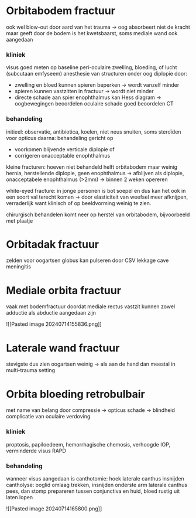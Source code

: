 # Orbitabodem fractuur
ook wel blow-out
door aard van het trauma -> oog absorbeert niet de kracht maar geeft door
de bodem is het kwetsbaarst, soms mediale wand ook aangedaan

### kliniek
visus goed meten op baseline
peri-oculaire zwelling, bloeding, of lucht (subcutaan emfyseem)
anesthesie van structuren onder oog 
diplopie door:
- zwelling en bloed kunnen spieren beperken -> wordt vanzelf minder
- spieren kunnen vastzitten in fractuur -> wordt niet minder
- directe schade aan spier
enophthalmus kan
Hess diagram -> oogbewegingen beoordelen
oculaire schade goed beoordelen
CT

### behandeling
initieel: observatie, antibiotica, koelen, niet neus snuiten, soms steroïden voor opticus
daarna: behandeling gericht op 
- voorkomen blijvende verticale diplopie of 
- corrigeren onacceptable enophthalmus

kleine fracturen: hoeven niet behandeld
helft orbitabodem maar weinig hernia, herstellende diplopie, geen enophthalmus -> afblijven
als diplopie, onacceptabele enophthalmus (>2mm) -> binnen 2 weken opereren

white-eyed fracture: in jonge personen is bot soepel en dus kan het ook in een soort val terecht komen -> door elasticiteit van weefsel meer afknijpen, verraderlijk want klinisch of op beeldvorming weinig te zien.

chirurgisch behandelen komt neer op herstel van orbitabodem, bijvoorbeeld met plaatje

# Orbitadak fractuur

zelden voor oogartsen
globus kan pulseren door CSV lekkage
cave meningitis 

# Mediale orbita fractuur
vaak met bodemfractuur
doordat mediale rectus vastzit kunnen zowel adductie als abductie aangedaan zijn

![[Pasted image 20240714155836.png]]

# Laterale wand fractuur
stevigste dus zien oogartsen weinig -> als aan de hand dan meestal in multi-trauma setting

# Orbita bloeding retrobulbair
met name van belang door compressie -> opticus schade -> blindheid
complicatie van oculaire verdoving

### kliniek 
proptosis, papiloedeem, hemorrhagische chemosis, verhoogde IOP, verminderde visus
RAPD

### behandeling
wanneer visus aangedaan is
canthotomie: hoek laterale canthus insnijden
cantholyse: ooglid omlaag trekken, insnijden onderste arm laterale canthus pees, dan stomp prepareren tussen conjunctiva en huid, bloed rustig uit laten lopen

![[Pasted image 20240714165800.png]]





